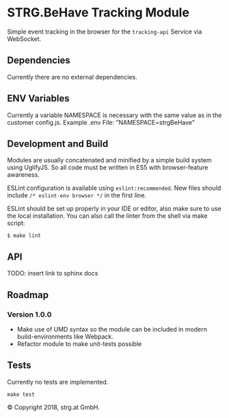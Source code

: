 # STRG.BeHave Tracking Module

Simple event tracking in the browser for the `tracking-api` Service via WebSocket.

## Dependencies

Currently there are no external dependencies.

## ENV Variables

Currently a variable NAMESPACE is necessary with the same value as in the customer config.js.
Example .env File: "NAMESPACE=strgBeHave"

## Development and Build

Modules are usually concatenated and minified by a simple build system using UglifyJS. So all code must be written in ES5 with browser-feature awareness.

ESLint configuration is available using `eslint:recommended`. New files should include `/* eslint-env browser */` in the first line.

ESLint should be set up properly in your IDE or editor, also make sure to use the local installation. You can also call the linter from the shell via make script:

```
$ make lint
```

## API

TODO: insert link to sphinx docs

## Roadmap

### Version 1.0.0
  - Make use of UMD syntax so the module can be included in modern build-environments like Webpack.
  - Refactor module to make unit-tests possible

## Tests

Currently no tests are implemented.

```
make test
```

© Copyright 2018, strg.at GmbH.
